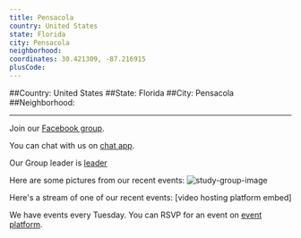 ```yaml
---
title: Pensacola
country: United States
state: Florida
city: Pensacola
neighborhood: 
coordinates: 30.421309, -87.216915
plusCode:
---
```


##Country: United States
##State: Florida
##City: Pensacola
##Neighborhood: 
*****
Join our [Facebook group](https://www.facebook.com/groups/free.code.camp.pensacola).

You can chat with us on [chat app]().

Our Group leader is [leader]()

Here are some pictures from our recent events:
![study-group-image]()

Here's a stream of one of our recent events:
[video hosting platform embed]

We have events every Tuesday. You can RSVP for an event on [event platform]().
